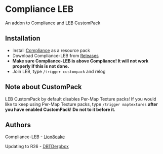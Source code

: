 # Compliance LEB

An addon to Compliance and LEB CustomPack

## Installation

- Install [Compliance](https://compliancepack.net/compliance32x/latest) as a resource pack
- Download Compliance-LEB from [Releases](https://github.com/Lion8cake/Compliance-LEB/releases)
- **Make sure Compliance-LEB is above Compliance! It will not work properly if this is not done.**
- Join LEB, type `/trigger custompack` and relog

## Note about CustomPack

LEB CustomPack by default disables Per-Map Texture packs! If you would like to keep using Per-Map Texture packs, type `/trigger maptextures` **after you have enabled CustomPack! Do not to it before it.**

## Authors

Compliance-LEB - [Lion8cake](https://github.com/Lion8cake)

Updating to R26 - [DBTDerpbox](https://github.com/DBTDerpbox)